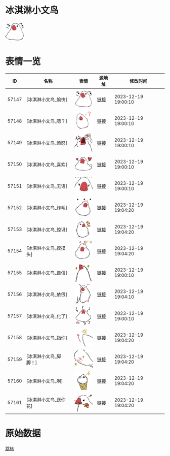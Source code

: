# 冰淇淋小文鸟

<img src="./cover.png" height="60" alt="cover" />

# 表情一览

|ID|名称|表情|源地址|修改时间|
|----|----|----|----|----|
|57147|[冰淇淋小文鸟_愉快]|<img src="./pic/057147_%5B冰淇淋小文鸟_愉快%5D.png" height="60" alt="愉快"/>|[链接](https://i0.hdslb.com/bfs/garb/f2a03fc44391f588ba37bc8cdce452f30768fcea.png)|2023-12-19 19:00:10|
|57148|[冰淇淋小文鸟_嗯？]|<img src="./pic/057148_%5B冰淇淋小文鸟_嗯？%5D.png" height="60" alt="嗯？"/>|[链接](https://i0.hdslb.com/bfs/garb/75fe2e82ccf06e848cf3aa875120f0fa2724cc74.png)|2023-12-19 19:00:10|
|57149|[冰淇淋小文鸟_愤怒]|<img src="./pic/057149_%5B冰淇淋小文鸟_愤怒%5D.png" height="60" alt="愤怒"/>|[链接](https://i0.hdslb.com/bfs/garb/2c604648a16aa5f768b978e83f286d0321957b93.png)|2023-12-19 19:00:10|
|57150|[冰淇淋小文鸟_喜欢]|<img src="./pic/057150_%5B冰淇淋小文鸟_喜欢%5D.png" height="60" alt="喜欢"/>|[链接](https://i0.hdslb.com/bfs/garb/ee83550d8d3de9d87ae22d7e2fbe9a96f9193e5a.png)|2023-12-19 19:00:10|
|57151|[冰淇淋小文鸟_无语]|<img src="./pic/057151_%5B冰淇淋小文鸟_无语%5D.png" height="60" alt="无语"/>|[链接](https://i0.hdslb.com/bfs/garb/928d748bd3c77f86b531373de3a6d50675d3ae13.png)|2023-12-19 19:00:10|
|57152|[冰淇淋小文鸟_炸毛]|<img src="./pic/057152_%5B冰淇淋小文鸟_炸毛%5D.png" height="60" alt="炸毛"/>|[链接](https://i0.hdslb.com/bfs/garb/a4a7dfc97b7ef4619bf7edad9d82ef4b1b62813b.png)|2023-12-19 19:04:20|
|57153|[冰淇淋小文鸟_惊讶]|<img src="./pic/057153_%5B冰淇淋小文鸟_惊讶%5D.png" height="60" alt="惊讶"/>|[链接](https://i0.hdslb.com/bfs/garb/83fedae1dc1f94fdc1c1ac4e1e1fec11839a8610.png)|2023-12-19 19:04:20|
|57154|[冰淇淋小文鸟_摸摸头]|<img src="./pic/057154_%5B冰淇淋小文鸟_摸摸头%5D.png" height="60" alt="摸摸头"/>|[链接](https://i0.hdslb.com/bfs/garb/98a68e8b8287bb559397e558840ce1388e01444e.png)|2023-12-19 19:04:20|
|57155|[冰淇淋小文鸟_自信]|<img src="./pic/057155_%5B冰淇淋小文鸟_自信%5D.png" height="60" alt="自信"/>|[链接](https://i0.hdslb.com/bfs/garb/08d5585b46195e341ec001f80aa4c7333999d5d9.png)|2023-12-19 19:00:10|
|57156|[冰淇淋小文鸟_依偎]|<img src="./pic/057156_%5B冰淇淋小文鸟_依偎%5D.png" height="60" alt="依偎"/>|[链接](https://i0.hdslb.com/bfs/garb/0bb76d85ae0f87dd5d7866f36f42492ef9b6441e.png)|2023-12-19 19:04:10|
|57157|[冰淇淋小文鸟_化了]|<img src="./pic/057157_%5B冰淇淋小文鸟_化了%5D.png" height="60" alt="化了"/>|[链接](https://i0.hdslb.com/bfs/garb/848bad79e8f98ee164b5df314df48eb8280ff96a.png)|2023-12-19 19:00:10|
|57158|[冰淇淋小文鸟_指你]|<img src="./pic/057158_%5B冰淇淋小文鸟_指你%5D.png" height="60" alt="指你"/>|[链接](https://i0.hdslb.com/bfs/garb/dc721aa7e1c9bbe03d1b52ecc2dfe74e18b26d35.png)|2023-12-19 19:04:20|
|57159|[冰淇淋小文鸟_脚脚！]|<img src="./pic/057159_%5B冰淇淋小文鸟_脚脚！%5D.png" height="60" alt="脚脚！"/>|[链接](https://i0.hdslb.com/bfs/garb/f4f062135f0468c551340c75b6a2328aa728b930.png)|2023-12-19 19:04:20|
|57160|[冰淇淋小文鸟_啊]|<img src="./pic/057160_%5B冰淇淋小文鸟_啊%5D.png" height="60" alt="啊"/>|[链接](https://i0.hdslb.com/bfs/garb/6274e98c5b4d245057b05251ce8e84d6ae067128.png)|2023-12-19 19:04:20|
|57161|[冰淇淋小文鸟_送你花]|<img src="./pic/057161_%5B冰淇淋小文鸟_送你花%5D.png" height="60" alt="送你花"/>|[链接](https://i0.hdslb.com/bfs/garb/c4428ec13f89ac73eaf6f16f8194632e4e8d7207.png)|2023-12-19 19:04:20|

# 原始数据

[跳转](./raw.json)

